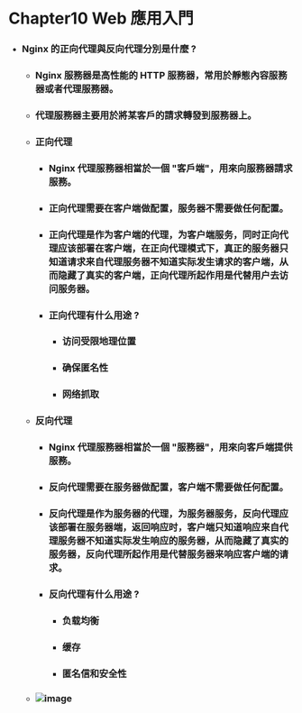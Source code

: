 Chapter10 Web 應用入門
=====
* ### Nginx 的正向代理與反向代理分別是什麼 ?
    * ### Nginx 服務器是高性能的 HTTP 服務器，常用於靜態內容服務器或者代理服務器。
    * ### 代理服務器主要用於將某客戶的請求轉發到服務器上。
    * ### 正向代理
        * ### Nginx 代理服務器相當於一個 "客戶端"，用來向服務器請求服務。
        * ### 正向代理需要在客户端做配置，服务器不需要做任何配置。
        * ### 正向代理是作为客户端的代理，为客户端服务，同时正向代理应该部署在客户端，在正向代理模式下，真正的服务器只知道请求来自代理服务器不知道实际发生请求的客户端，从而隐藏了真实的客户端，正向代理所起作用是代替用户去访问服务器。
        * ### 正向代理有什么用途 ?
            * ### 访问受限地理位置
            * ### 确保匿名性
            * ### 网络抓取
    * ### 反向代理
        * ### Nginx 代理服務器相當於一個 "服務器"，用來向客戶端提供服務。
        * ### 反向代理需要在服务器做配置，客户端不需要做任何配置。
        * ###  反向代理是作为服务器的代理，为服务器服务，反向代理应该部署在服务器端，返回响应时，客户端只知道响应来自代理服务器不知道实际发生响应的服务器，从而隐藏了真实的服务器，反向代理所起作用是代替服务器来响应客户端的请求。
        * ### 反向代理有什么用途 ?
            * ### 负载均衡
            * ### 缓存
            * ### 匿名信和安全性
    * ### ![image](https://gitlab.com/ChiangWei/main/-/raw/master/PythonInterview/Chapter10/Proxy.png)
<br />
